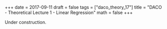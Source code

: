 +++
date = 2017-09-11
draft = false
tags = ["daco_theory_17"]
title = "DACO - Theoretical Lecture 1 - Linear Regression"
math = false
+++

Under construction.
